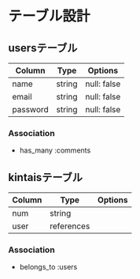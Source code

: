 # テーブル設計

## usersテーブル

| Column     | Type   | Options     |
| ---------- | ------ | ----------- |
| name       | string | null: false |
| email      | string | null: false |
| password   | string | null: false |


### Association
- has_many :comments


## kintaisテーブル

| Column    | Type       | Options     |
| --------- | ---------- | ----------- |
| num       | string     |             |
| user      | references |             |


### Association
- belongs_to :users